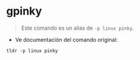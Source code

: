 # gpinky

> Este comando es un alias de `-p linux pinky`.

- Ve documentación del comando original:

`tldr -p linux pinky`
